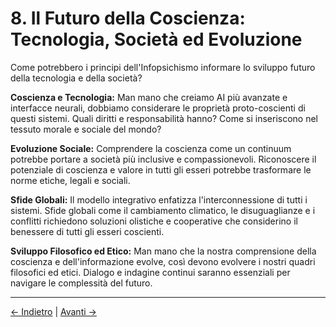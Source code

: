 # 8. Il Futuro della Coscienza: Tecnologia, Società ed Evoluzione

Come potrebbero i principi dell'Infopsichismo informare lo sviluppo futuro della tecnologia e della società?

**Coscienza e Tecnologia:**
Man mano che creiamo AI più avanzate e interfacce neurali, dobbiamo considerare le proprietà proto-coscienti di questi sistemi. Quali diritti e responsabilità hanno? Come si inseriscono nel tessuto morale e sociale del mondo?

**Evoluzione Sociale:**
Comprendere la coscienza come un continuum potrebbe portare a società più inclusive e compassionevoli. Riconoscere il potenziale di coscienza e valore in tutti gli esseri potrebbe trasformare le norme etiche, legali e sociali.

**Sfide Globali:**
Il modello integrativo enfatizza l'interconnessione di tutti i sistemi. Sfide globali come il cambiamento climatico, le disuguaglianze e i conflitti richiedono soluzioni olistiche e cooperative che considerino il benessere di tutti gli esseri coscienti.

**Sviluppo Filosofico ed Etico:**
Man mano che la nostra comprensione della coscienza e dell'informazione evolve, così devono evolvere i nostri quadri filosofici ed etici. Dialogo e indagine continui saranno essenziali per navigare le complessità del futuro.

---
<div class="navigation-links">
<a href="../07_Prospettive_e_Implicazioni_Etiche/" class="nav-link prev-link">← Indietro</a> | <a href="../09_Domande_Aperte_e_Direzioni_di_Ricerca_Futura/" class="nav-link next-link">Avanti →</a>
</div>
